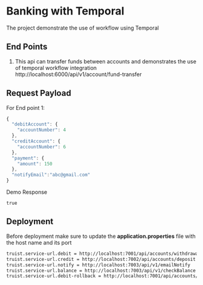 # Banking with Temporal

The project demonstrate the use of workflow using Temporal




## End Points
1. This api can transfer funds between accounts and demonstrates the use of temporal workflow integration 
http://localhost:6000/api/v1/account/fund-transfer




## Request Payload
For End point 1:
```javascript
{
  "debitAccount": {
    "accountNumber": 4
  },
  "creditAccount": {
    "accountNumber": 6
  },
  "payment": {
    "amount": 150
  },
  "notifyEmail":"abc@gmail.com"
}
```
Demo Response
```
true
```

## Deployment

Before deployment make sure to update the **application.properties** file with the host name and its port


```bash
truist.service-url.debit = http://localhost:7001/api/accounts/withdrawal
truist.service-url.credit = http://localhost:7002/api/accounts/deposit
truist.service-url.notify = http://localhost:7003/api/v1/emailNotify
truist.service-url.balance = http://localhost:7003/api/v1/checkBalance
truist.service-url.debit-rollback = http://localhost:7001/api/accounts/withdrawrollback
```


